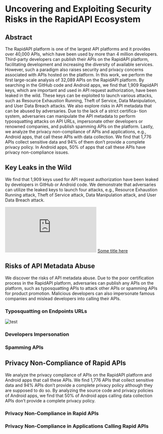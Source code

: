 # Uncovering and Exploiting Security Risks in the RapidAPI Ecosystem

## Abstract
The RapidAPI platform is one of the largest API platforms and it provides over 40,000 APIs, which have been used by more than 4 million developers. Third-party developers can publish their APIs on the RapidAPI platform, facilitating development and increasing the diversity of available services. However, such a paradigm also raises security and privacy concerns associated with APIs hosted on the platform. In this work, we perform the first large-scale analysis of 32,089 APIs on the RapidAPI platform. By searching in the GitHub code and Android apps, we find that 1,909 RapidAPI keys, which are important and used in API request authorization, have been leaked in the wild. These keys can be exploited to launch various attacks, such as Resource Exhaustion Running, Theft of Service, Data Manipulation, and User Data Breach attacks. We also explore risks in API metadata that can be abused by adversaries. Due to the lack of a strict certifica- tion system, adversaries can manipulate the API metadata to perform typosquatting attacks on API URLs, impersonate other developers or renowned companies, and publish spamming APIs on the platform. Lastly, we analyze the privacy non-compliance of APIs and applications, e.g., Android apps, that call these APIs with data collection. We find that 1,776 APIs collect sensitive data and 94% of them don’t provide a complete privacy policy. In Android apps, 50% of apps that call these APIs have privacy non-compliance issues.


## Key Leaks in the Wild

We find that 1,909 keys used for API request authorization have been leaked by developers in GitHub or Android code. We demonstrate that adversaries can utilize the leaked keys to launch four attacks, e.g., Resource Exhaustion Running attack, Theft of Service attack, Data Manipulation attack, and User Data Breach attack.

![key_leaks](https://github.com/RapidAPI-research/RapidAPI-research/blob/main/images/all_attakcs.pdf)
[Some title here](https://github.com/RapidAPI-research/RapidAPI-research/blob/main/images/all_attakcs.pdf)

## Risks of API Metadata Abuse
We discover the risks of API metadata abuse. Due to the poor certification process in the RapidAPI platform, adversaries can publish any APIs on the platform, such as typosquatting APIs to attack other APIs or spamming APIs for product promotion. Malicious developers can also impersonate famous companies and mislead developers into calling their APIs.

### Typosquatting on Endpoints URLs

![test](https://github.com/favicon.ico)

### Developers Impersonation

### Spamming APIs

## Privacy Non-Compliance of Rapid APIs
We analyze the privacy compliance of APIs on the RapidAPI platform and Android apps that call these APIs. We find 1,776 APIs that collect sensitive data and 94% APIs don’t provide a complete privacy policy although they are supposed to do so. By analyzing the source code and privacy policies of Android apps, we find that 50% of Android apps calling data collection APIs don’t provide a complete privacy policy.

### Privacy Non-Compliance in Rapid APIs

### Privacy Non-Compliance in Applications Calling Rapid APIs

